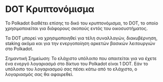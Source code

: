 # DOT Κρυπτονόμισμα

Το Polkadot διαθέτει επίσης το δικό του κρυπτονόμισμα, το DOT, το οποίο χρησιμοποιείται για διάφορους σκοπούς εντός του οικοσυστήματος.

Τα DOT μπορεί να χρησιμοποιηθεί για τέλη συναλλαγών, διακυβέρνηση, staking ακόμα και για την ενεργοποίηση αρκετών βασικών λειτουργιών στο Polkadot.

Σημαντική Σημείωση: Το ελάχιστο υπόλοιπο που απαιτείται για να έχετε ένα ενεργό λογαριασμό στο δίκτυο του Polkadot είναι 1 DOT. Εάν το υπόλοιπο του λογαριασμού σας πέσει κάτω από το ελάχιστο, ο λογαριασμός σας θα αφαιρεθεί.
